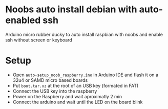 # Noobs auto install debian with auto-enabled ssh
Arduino micro rubber ducky to auto install raspbian with noobs and enable ssh without screen or keyboard

# Setup
- Open `auto-setup_noob_raspberry.ino` in Arduino IDE and flash it on a 32u4 or SAMD micro based boards
- Put `boot.tar.xz` at the root of an USB key (formated in FAT)
- Connect the USB key into the raspberry
- Power on the Raspberry and wait aproximatly 2 min
- Connect the arduino and wait until the LED on the board blink
